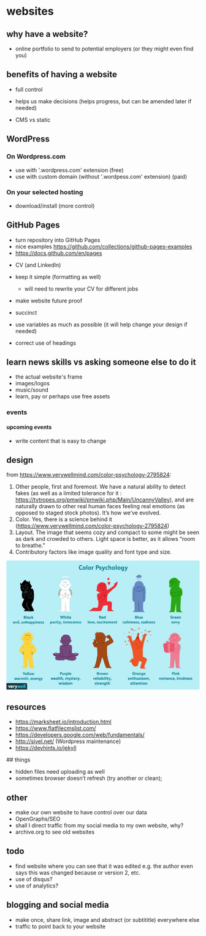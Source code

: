 # websites
## why have a website?
- online portfolio to send to potential employers (or they might even find you)

## benefits of having a website
- full control
- helps us make decisions (helps progress, but can be amended later if needed)

- CMS vs static
## WordPress
### On Wordpress.com
- use with '.wordpress.com' extension (free)
- use with custom domain (without '.wordpess.com' extension) (paid)
### On your selected hosting
- download/install (more control)
## GitHub Pages
- turn repository into GitHub Pages
- nice examples https://github.com/collections/github-pages-examples
- https://docs.github.com/en/pages


+ CV (and LinkedIn)
- keep it simple (formatting as well)
  - will need to rewrite your CV for different jobs

- make website future proof
- succinct
- use variables as much as possible (it will help change your design if needed)

- correct use of headings

## learn news skills vs asking someone else to do it
- the actual website's frame
- images/logos 
- music/sound
- learn, pay or perhaps use free assets

### events
#### upcoming events
- write content that is easy to change 

## design
from https://www.verywellmind.com/color-psychology-2795824:

1. Other people, first and foremost. We have a natural ability to detect fakes (as well as a limited tolerance for it : https://tvtropes.org/pmwiki/pmwiki.php/Main/UncannyValley), and are naturally drawn to other real human faces feeling real emotions (as opposed to staged stock photos). It’s how we’ve evolved.
2. Color. Yes, there is a science behind it (https://www.verywellmind.com/color-psychology-2795824)
3. Layout. The image that seems cozy and compact to some might be seen as dark and crowded to others. Light space is better, as it allows “room to breathe.”
4. Contributory factors like image quality and font type and size.

![hi](../assets/img/color-psychology.jpg)

## resources
- https://marksheet.io/introduction.html
- https://www.flatfilecmslist.com/
- https://developers.google.com/web/fundamentals/
- http://sivel.net/ (Wordpress maintenance)
- https://devhints.io/jekyll

## things
- hidden files need uploading as well
- sometimes browser doesn’t refresh (try another or clean);

## other
- make our own website to have control over our data
- OpenGraphs/SEO
- shall I direct traffic from my social media to my own website, why?
- archive.org to see old websites

## todo
- find website where you can see that it was edited e.g. the author even says this was changed because or version 2, etc. 
- use of disqus? 
- use of analytics?

## blogging and social media
- make once, share link, image and abstract (or subtititle) everywhere else
- traffic to point back to your website 


